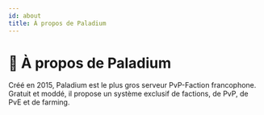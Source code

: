 ```yaml
---
id: about
title: À propos de Paladium
---
```

# 👋 À propos de Paladium

Créé en 2015, Paladium est le plus gros serveur PvP-Faction francophone. Gratuit et moddé, il propose un système exclusif de factions, de PvP, de PvE et de farming.

